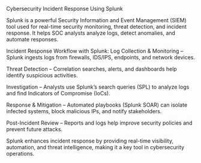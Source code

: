 Cybersecurity Incident Response Using Splunk

Splunk is a powerful Security Information and Event Management (SIEM) tool used for real-time security monitoring, threat detection, and incident response. It helps SOC analysts analyze logs, detect anomalies, and automate responses.

Incident Response Workflow with Splunk:
Log Collection & Monitoring – Splunk ingests logs from firewalls, IDS/IPS, endpoints, and network devices.

Threat Detection – Correlation searches, alerts, and dashboards help identify suspicious activities.

Investigation – Analysts use Splunk’s search queries (SPL) to analyze logs and find Indicators of Compromise (IoCs).

Response & Mitigation – Automated playbooks (Splunk SOAR) can isolate infected systems, block malicious IPs, and notify stakeholders.

Post-Incident Review – Reports and logs help improve security policies and prevent future attacks.

Splunk enhances incident response by providing real-time visibility, automation, and threat intelligence, making it a key tool in cybersecurity operations. 
